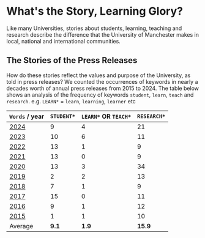 # What's the Story, Learning Glory?

Like many Universities, stories about students, learning, teaching and research describe the difference that the University of Manchester makes in local, national and international communities. 


## The Stories of the Press Releases

How do these stories reflect the values and purpose of the University, as told in press releases? We counted the occurrences of keywords in nearly a decades worth of annual press releases from 2015 to 2024. The table below shows an analysis of the frequency of keywords `student`, `learn`, `teach` and `research`. e.g. `LEARN*` = `learn`, `learning`, `learner` etc



|  `Words` / year                                          | `STUDENT*`  | `LEARN*` OR `TEACH*`  |  `RESEARCH*` |   
|--------------------------------------------------------|----------|-----------------|-----------|
| [2024](https://github.com/dullhunk/cdyf/issues/983)    | 9 | 4  | 21  | 
| [2023](https://github.com/dullhunk/cdyf/issues/984)    | 10 | 6  | 11  |  
| [2022](https://github.com/dullhunk/cdyf/issues/985)    | 13 | 1  | 9  |   
| [2021](https://github.com/dullhunk/cdyf/issues/986)    | 13 | 0  | 9  |   
| [2020](https://github.com/dullhunk/cdyf/issues/987)    | 13 | 3  | 34  |   
| [2019](https://github.com/dullhunk/cdyf/issues/988)    | 2 | 2  | 13  |   
| [2018](https://github.com/dullhunk/cdyf/issues/989)    | 7 | 1  | 9  |   
| [2017](https://github.com/dullhunk/cdyf/issues/991)    | 15 | 0  | 11  |   
| [2016](https://github.com/dullhunk/cdyf/issues/993)    | 9 | 1  |12  |   
| [2015](https://github.com/dullhunk/cdyf/issues/994)    | 1 | 1  | 10  |   
| Average  | **9.1** | **1.9**  | **15.9**  |   


<!--
### Jekyll Themes

Your Pages site will use the layout and styles from the Jekyll theme you have selected in your [repository settings](https://github.com/dullhunk/teaching-and-learning/settings/pages). The name of this theme is saved in the Jekyll `_config.yml` configuration file.

### Support or Contact

Having trouble with Pages? Check out our [documentation](https://docs.github.com/categories/github-pages-basics/) or [contact support](https://support.github.com/contact) and we’ll help you sort it out.-->

